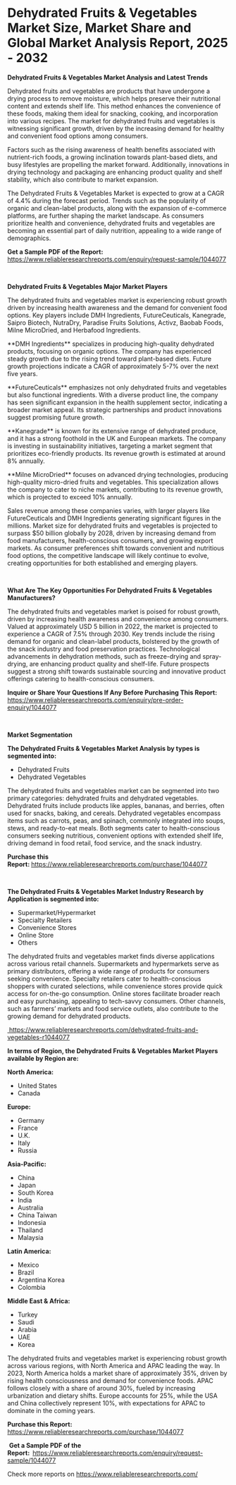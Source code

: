 <p><h1>Dehydrated Fruits & Vegetables Market Size, Market Share and Global Market Analysis Report, 2025 - 2032</h1></p><p><strong>Dehydrated Fruits & Vegetables Market Analysis and Latest Trends</strong></p>
<p><p>Dehydrated fruits and vegetables are products that have undergone a drying process to remove moisture, which helps preserve their nutritional content and extends shelf life. This method enhances the convenience of these foods, making them ideal for snacking, cooking, and incorporation into various recipes. The market for dehydrated fruits and vegetables is witnessing significant growth, driven by the increasing demand for healthy and convenient food options among consumers. </p><p>Factors such as the rising awareness of health benefits associated with nutrient-rich foods, a growing inclination towards plant-based diets, and busy lifestyles are propelling the market forward. Additionally, innovations in drying technology and packaging are enhancing product quality and shelf stability, which also contribute to market expansion. </p><p>The Dehydrated Fruits & Vegetables Market is expected to grow at a CAGR of 4.4% during the forecast period. Trends such as the popularity of organic and clean-label products, along with the expansion of e-commerce platforms, are further shaping the market landscape. As consumers prioritize health and convenience, dehydrated fruits and vegetables are becoming an essential part of daily nutrition, appealing to a wide range of demographics.</p></p>
<p><strong>Get a Sample PDF of the Report:&nbsp;</strong> <a href="https://www.reliableresearchreports.com/enquiry/request-sample/1044077?utm_campaign=3353&utm_medium=2&utm_source=Github&utm_content=ia&utm_term=07042025&utm_id=dehydrated-fruits-vegetables">https://www.reliableresearchreports.com/enquiry/request-sample/1044077</a></p>
<p>&nbsp;</p>
<p><strong>Dehydrated Fruits & Vegetables Major Market Players</strong></p>
<p><p>The dehydrated fruits and vegetables market is experiencing robust growth driven by increasing health awareness and the demand for convenient food options. Key players include DMH Ingredients, FutureCeuticals, Kanegrade, Saipro Biotech, NutraDry, Paradise Fruits Solutions, Activz, Baobab Foods, Milne MicroDried, and Herbafood Ingredients.</p><p>**DMH Ingredients** specializes in producing high-quality dehydrated products, focusing on organic options. The company has experienced steady growth due to the rising trend toward plant-based diets. Future growth projections indicate a CAGR of approximately 5-7% over the next five years.</p><p>**FutureCeuticals** emphasizes not only dehydrated fruits and vegetables but also functional ingredients. With a diverse product line, the company has seen significant expansion in the health supplement sector, indicating a broader market appeal. Its strategic partnerships and product innovations suggest promising future growth.</p><p>**Kanegrade** is known for its extensive range of dehydrated produce, and it has a strong foothold in the UK and European markets. The company is investing in sustainability initiatives, targeting a market segment that prioritizes eco-friendly products. Its revenue growth is estimated at around 8% annually.</p><p>**Milne MicroDried** focuses on advanced drying technologies, producing high-quality micro-dried fruits and vegetables. This specialization allows the company to cater to niche markets, contributing to its revenue growth, which is projected to exceed 10% annually.</p><p>Sales revenue among these companies varies, with larger players like FutureCeuticals and DMH Ingredients generating significant figures in the millions. Market size for dehydrated fruits and vegetables is projected to surpass $50 billion globally by 2028, driven by increasing demand from food manufacturers, health-conscious consumers, and growing export markets. As consumer preferences shift towards convenient and nutritious food options, the competitive landscape will likely continue to evolve, creating opportunities for both established and emerging players.</p></p>
<p>&nbsp;</p>
<p><strong>What Are The Key Opportunities For Dehydrated Fruits & Vegetables Manufacturers?</strong></p>
<p><p>The dehydrated fruits and vegetables market is poised for robust growth, driven by increasing health awareness and convenience among consumers. Valued at approximately USD 5 billion in 2022, the market is projected to experience a CAGR of 7.5% through 2030. Key trends include the rising demand for organic and clean-label products, bolstered by the growth of the snack industry and food preservation practices. Technological advancements in dehydration methods, such as freeze-drying and spray-drying, are enhancing product quality and shelf-life. Future prospects suggest a strong shift towards sustainable sourcing and innovative product offerings catering to health-conscious consumers.</p></p>
<p><strong>Inquire or Share Your Questions If Any Before Purchasing This Report:</strong> <a href="https://www.reliableresearchreports.com/enquiry/pre-order-enquiry/1044077?utm_campaign=3353&utm_medium=2&utm_source=Github&utm_content=ia&utm_term=07042025&utm_id=dehydrated-fruits-vegetables">https://www.reliableresearchreports.com/enquiry/pre-order-enquiry/1044077</a></p>
<p>&nbsp;</p>
<p><strong>Market Segmentation</strong></p>
<p><strong>The Dehydrated Fruits & Vegetables Market Analysis by types is segmented into:</strong></p>
<p><ul><li>Dehydrated Fruits</li><li>Dehydrated Vegetables</li></ul></p>
<p><p>The dehydrated fruits and vegetables market can be segmented into two primary categories: dehydrated fruits and dehydrated vegetables. Dehydrated fruits include products like apples, bananas, and berries, often used for snacks, baking, and cereals. Dehydrated vegetables encompass items such as carrots, peas, and spinach, commonly integrated into soups, stews, and ready-to-eat meals. Both segments cater to health-conscious consumers seeking nutritious, convenient options with extended shelf life, driving demand in food retail, food service, and the snack industry.</p></p>
<p><strong>Purchase this Report:&nbsp;</strong><a href="https://www.reliableresearchreports.com/purchase/1044077?utm_campaign=3353&utm_medium=2&utm_source=Github&utm_content=ia&utm_term=07042025&utm_id=dehydrated-fruits-vegetables">https://www.reliableresearchreports.com/purchase/1044077</a></p>
<p>&nbsp;</p>
<p><strong>The Dehydrated Fruits & Vegetables Market Industry Research by Application is segmented into:</strong></p>
<p><ul><li>Supermarket/Hypermarket</li><li>Specialty Retailers</li><li>Convenience Stores</li><li>Online Store</li><li>Others</li></ul></p>
<p><p>The dehydrated fruits and vegetables market finds diverse applications across various retail channels. Supermarkets and hypermarkets serve as primary distributors, offering a wide range of products for consumers seeking convenience. Specialty retailers cater to health-conscious shoppers with curated selections, while convenience stores provide quick access for on-the-go consumption. Online stores facilitate broader reach and easy purchasing, appealing to tech-savvy consumers. Other channels, such as farmers’ markets and food service outlets, also contribute to the growing demand for dehydrated products.</p></p>
<p><a href="https://www.reliableresearchreports.com/dehydrated-fruits-and-vegetables-r1044077?utm_campaign=3353&utm_medium=2&utm_source=Github&utm_content=ia&utm_term=07042025&utm_id=dehydrated-fruits-vegetables">&nbsp;https://www.reliableresearchreports.com/dehydrated-fruits-and-vegetables-r1044077</a></p>
<p><strong>In terms of Region, the Dehydrated Fruits & Vegetables Market Players available by Region are:</strong></p>
<p>
    <p> <strong> North America: </strong>
        <ul>
            <li>United States</li>
            <li>Canada</li>
        </ul>
        </p> 
    <p> <strong> Europe: </strong>
        <ul>
            <li>Germany</li>
            <li>France</li>
            <li>U.K.</li>
            <li>Italy</li>
            <li>Russia</li>
        </ul>
        </p> 
    <p> <strong> Asia-Pacific: </strong>
        <ul>
            <li>China</li>
            <li>Japan</li>
            <li>South Korea</li>
            <li>India</li>
            <li>Australia</li>
            <li>China Taiwan</li>
            <li>Indonesia</li>
            <li>Thailand</li>
            <li>Malaysia</li>
        </ul>
        </p> 
    <p> <strong> Latin America: </strong>
        <ul>
            <li>Mexico</li>
            <li>Brazil</li>
            <li>Argentina Korea</li>
            <li>Colombia</li>
        </ul>
        </p> 
    <p> <strong> Middle East & Africa: </strong>
        <ul>
            <li>Turkey</li>
            <li>Saudi</li>
            <li>Arabia</li>
            <li>UAE</li>
            <li>Korea</li>
        </ul>
    </p>
    </p>
<p><p>The dehydrated fruits and vegetables market is experiencing robust growth across various regions, with North America and APAC leading the way. In 2023, North America holds a market share of approximately 35%, driven by rising health consciousness and demand for convenience foods. APAC follows closely with a share of around 30%, fueled by increasing urbanization and dietary shifts. Europe accounts for 25%, while the USA and China collectively represent 10%, with expectations for APAC to dominate in the coming years.</p></p>
<p><strong>Purchase this Report: </strong><a href="https://www.reliableresearchreports.com/purchase/1044077?utm_campaign=3353&utm_medium=2&utm_source=Github&utm_content=ia&utm_term=07042025&utm_id=dehydrated-fruits-vegetables">https://www.reliableresearchreports.com/purchase/1044077</a></p>
<p>&nbsp;<strong>Get a Sample PDF of the Report:&nbsp;&nbsp;</strong><a href="https://www.reliableresearchreports.com/enquiry/request-sample/1044077?utm_campaign=3353&utm_medium=2&utm_source=Github&utm_content=ia&utm_term=07042025&utm_id=dehydrated-fruits-vegetables">https://www.reliableresearchreports.com/enquiry/request-sample/1044077</a></p>
<p><strong></strong></p>
<p>Check more reports on <a href="https://www.reliableresearchreports.com/?utm_campaign=3353&utm_medium=2&utm_source=Github&utm_content=ia&utm_term=07042025&utm_id=dehydrated-fruits-vegetables">https://www.reliableresearchreports.com/</a></p>